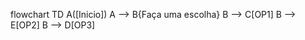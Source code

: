 flowchart TD
  A([Inicio])
  A --> B{Faça uma escolha}
  B --> C[OP1]
  B --> E[OP2]
  B --> D[OP3]
